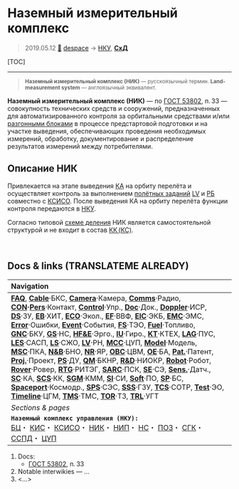 # Наземный измерительный комплекс
> 2019.05.12 [🚀](../index/index.md) [despace](index.md) → [НКУ](scs.md), **[СхД](draft_model.md)**

[TOC]

---

> <small>**Наземный измерительный комплекс (НИК)** — русскоязычный термин. **Land-measurement system** — англоязычный эквивалент.</small>

**Наземный измерительный комплекс (НИК)** — по [ГОСТ 53802](гост_53802.md), п. 33 — совокупность технических средств и сооружений, предназначенных для автоматизированного контроля за орбитальными средствами и/или [разгонными блоками](lv.md) в процессе предстартовой подготовки и на участке выведения, обеспечивающих проведения необходимых измерений, обработку, документирование и распределение результатов измерений между потребителями.



## Описание НИК
Привлекается на этапе выведения [КА](sc.md) на орбиту перелёта и осуществляет контроль за выполнением [полётных заданий](fp.md) [LV](lv.md) и [РБ](lv.md) совместно с [КСИСО](scs.md). После выведения КА на орбиту перелёта функции контроля передаются в [НКУ](scs.md).

Согласно типовой [схеме деления](draft_model.md) НИК является самостоятельной структурой и не входит в состав [КК (КС)](scs.md).



<p style="page-break-after:always"> </p>

## Docs & links (TRANSLATEME ALREADY)
|Navigation|
|:--|
|**[FAQ](faq.md)**, **[Cable](cable.md)**·БКС, **[Camera](cam.md)**·Камера, **[Comms](comms.md)**·Радио, **[CON](contact.md)·[Pers](person.md)**·Контакт, **[Control](control.md)**·Упр., **[Doc](doc.md)**·Док., **[Doppler](doppler.md)**·ИСР, **[DS](ds.md)**·ЗУ, **[EB](eb.md)**·ХИТ, **[ECO](ecology.md)**·Экол., **[EF](ef.md)**·ВВФ, **[ElC](elc.md)**·ЭКБ, **[EMC](emc.md)**·ЭМС, **[Error](error.md)**·Ошибки, **[Event](event.md)**·События, **[FS](fs.md)**·ТЭО, **[Fuel](fuel.md)**·Топливо, **[GNC](gnc.md)**·БКУ, **[GS](scs.md)**·НС, **[HF&E](hfe.md)**·Эрго., **[IU](iu.md)**·Гиро., **[KT](kt.md)**·КТЕХ, **[LAG](lag.md)**·ПУC, **[LES](les.md)**·САСП, **[LS](ls.md)**·СЖО, **[LV](lv.md)**·РН, **[MCC](mcc.md)**·ЦУП, **[Model](model.md)**·Модель, **[MSC](sc.md)**·ПКА, **[N&B](nnb.md)**·БНО, **[NR](nr.md)**·ЯР, **[OBC](obc.md)**·ЦВМ, **[OE](oe.md)**·БА, **[Pat.](патент.md)**·Патент, **[Proj.](project.md)**·Проект, **[PS](ps.md)**·ДУ, **[QM](qm.md)**·БКНР, **[R&D](rnd.md)**·НИОКР, **[Robot](robotics.md)**·Робот, **[Rover](rover.md)**·Ровер, **[RTG](rtg.md)**·РИТЭГ, **[SARC](sarc.md)**·ПСК, **[SE](se.md)**·СЭ, **[Sens.](sensor.md)**·Датч., **[SC](sc.md)**·КА, **[SCS](scs.md)**·КК, **[SGM](sgm.md)**·КММ, **[SI](si.md)**·СИ, **[Soft](soft.md)**·ПО, **[SP](sp.md)**·БС, **[Spaceport](spaceport.md)**·Космодр., **[SPS](sps.md)**·СЭС, **[SSS](sss.md)**·ГЗУ, **[TCS](tcs.md)**·СОТР, **[Test](test.md)**·ЭО, **[Timeline](timeline.md)**·ЦГМ, **[TMS](tms.md)**·ТМС, **[TOR](tor.md)**·ТЗ, **[TRL](trl.md)**·УГТ|
|*Sections & pages*|
|**`Наземный комплекс управления (НКУ):`**<br> [БЦ](scs.md)・ [КИС](scs.md)・ [КСИСО](scs.md)・ [НИК](lm_sys.md)・ [НИП](scs.md)・ [НС](scs.md)・ [ПОЗ](fp.md)・ [СГК](cd_segm.md)・ [ССПД](mcntd.md)・ [ЦУП](mcc.md)|

   1. Docs:
      - [ГОСТ 53802](гост_53802.md), п. 33
   1. Notable interwikies — …
   1. <…>
